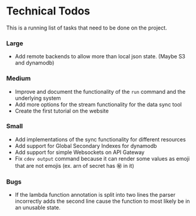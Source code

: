 # Technical Todos

This is a running list of tasks that need to be done on the project.



### Large
- Add remote backends to allow more than local json state. (Maybe S3 and dynamodb)


### Medium
- Improve and document the functionality of the `run` command and the underlying system 
- Add more options for the stream functionality for the data sync tool
- Create the first tutorial on the website


### Small
- Add implementations of the sync functionality for different resources
- Add support for Global Secondary Indexes for dynamodb
- Add support for simple Websockets on API Gateway
- Fix `cdev output` command because it can render some values as emoji that are not emojis (ex. arn of secret has :secret: in it)


### Bugs
- If the lambda function annotation is split into two lines the parser incorrectly adds the second line cause the function to most likely be in an unusable state.



